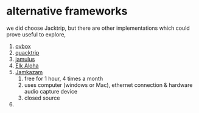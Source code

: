 # alternative frameworks

we did choose Jacktrip, but there are other implementations which could prove useful to explore,

1. [ovbox](https://github.com/gisogrimm/ovbox)
2. [quacktrip](http://msp.ucsd.edu/tools/quacktrip/)
3. [jamulus](https://jamulus.io/)
4. [Elk Aloha](https://elk.audio/aloha/)
5. [Jamkazam](https://jamkazam.com/)
	1. free for 1 hour, 4 times a month
	2. uses computer (windows or Mac), ethernet connection & hardware audio capture device
	3. closed source
6. 